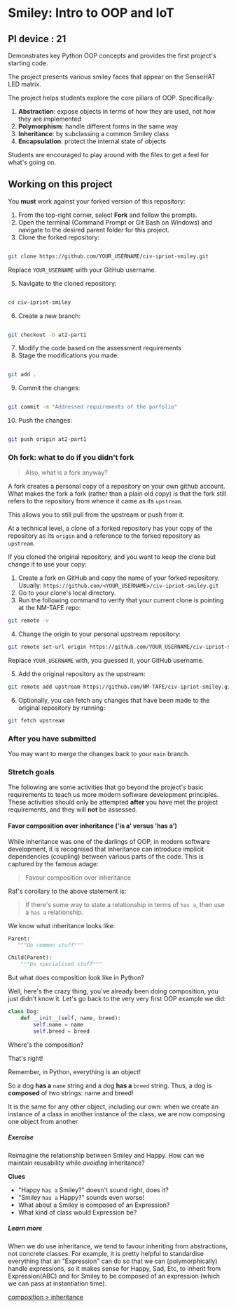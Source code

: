 # Smiley: Intro to OOP and IoT 
## PI device : 21

Demonstrates key Python OOP concepts and provides the first project's starting code.

The project presents various smiley faces that appear on the SenseHAT LED matrix. 

The project helps students explore the core pillars of OOP. Specifically:

1. **Abstraction**: expose objects in terms of how they are used, not how they are implemented
2. **Polymorphism**: handle different forms in the same way
3. **Inheritance**: by subclassing a common Smiley class
4. **Encapsulation**: protect the internal state of objects

Students are encouraged to play around with the files to get a feel for what's going on.

## Working on this project

You **must** work against your forked version of this repository:

1. From the top-right corner, select **Fork** and follow the prompts.
3. Open the terminal (Command Prompt or Git Bash on Windows) and navigate to the desired parent folder for this project.
4. Clone the forked repository:

```bash

git clone https://github.com/YOUR_USERNAME/civ-ipriot-smiley.git
```



Replace `YOUR_USERNAME` with your GitHub username.

5. Navigate to the cloned repository:

```bash

cd civ-ipriot-smiley
```


6. Create a new branch:

```bash

git checkout -b at2-part1
```

 
7. Modify the code based on the assessment requirements
8. Stage the modifications you made:

```bash

git add .
```


9. Commit the changes:

```bash

git commit -m "Addressed requirements of the porfolio"
```


10. Push the changes:

```bash

git push origin at2-part1
```

### Oh fork: what to do if you didn't fork
> Also, what is a fork anyway?

A fork creates a personal copy of a repository on your own github account.
What makes the fork a fork (rather than a plain old copy) is that the fork 
still refers to the repository from whence it came as its `upstream`.

This allows you to still pull from the upstream or push from it.

At a technical level, a clone of a forked repository has your
copy of the repository as its `origin` and a reference to the forked 
repository as `upstream`.

If you cloned the original repository, and you want to keep the clone but 
change it to use your copy:

1. Create a fork on GitHub and copy the name of your forked repository. Usually:
`https://github.com/<YOUR_USERNAME>/civ-ipriot-smiley.git`
2. Go to your clone's local directory. 
3. Run the following command to verify that your current clone is pointing 
   at the NM-TAFE repo:

```bash
git remote -v
```

4. Change the origin to your personal upstream repository:

```bash
git remote set-url origin https://github.com/YOUR_USERNAME/civ-ipriot-smiley.git
```
Replace `YOUR_USERNAME` with, you guessed it, your GitHub username.

5. Add the original repository as the upstream:

```bash
git remote add upstream https://github.com/NM-TAFE/civ-ipriot-smiley.git
```

6. Optionally, you can fetch any changes that have been made to the original 
   repository by running:

```bash
git fetch upstream
```

### After you have submitted

You may want to merge the changes back to your `main` branch.

### Stretch goals
The following are some activities that go beyond the project's basic requirements to teach us more modern software development principles. These activities should only be attempted **after** you have met the project requirements, and they will **not** be assessed.

#### Favor composition over inheritance ('is a' versus 'has a')

While inheritance was one of the darlings of OOP, in modern software development, it is recognised that inheritance can introduce implicit dependencies (coupling) between various parts of the code. This is captured by the famous adage:

> Favour composition over inheritance

Raf's corollary to the above statement is:

> If there's some way to state a relationship in terms of `has a`, then use a `has a` relationship.

We know what inheritance looks like:

```python
Parent:
   """Do common stuff"""

Child(Parent):
    """Do specialised stuff"""
```

But what does composition look like in Python?

Well, here's the crazy thing, you've already been doing composition, you just didn't know it. Let's go back to the very very first OOP example we did:

```python
class Dog:
    def __init__(self, name, breed):
        self.name = name
        self.breed = breed
```

Where's the composition?

That's right!

Remember, in Python, everything is an object!

So a dog **has a** `name` string and a dog **has a** `breed` string. Thus, a dog is **composed** of two strings: name and breed!

It is the same for any other object, including our own: when we create an instance of a class in another instance of the class, we are now composing one object from another.


##### Exercise
Reimagine the relationship between Smiley and Happy. How can we maintain reusability while *avoiding* inheritance?

**Clues**
- "Happy `has a` Smiley?" doesn't sound right, does it?
- "Smiley `has a` Happy?" sounds even worse! 
- What about a Smiley is composed of an Expression?
- What kind of class would Expression be?

##### Learn more
When we do use inheritance, we tend to favour inheriting from abstractions, not concrete classes. For example, it is pretty helpful to standardise everything that an "Expression" can do so that we can (polymorphically) handle expressions, so it makes sense for Happy, Sad, Etc, to inherit from Expression(ABC) and for Smiley to be composed of an expression (which we can pass at instantiation time).

[composition > inheritance](https://www.youtube.com/watch?v=hxGOiiR9ZKg)



        





